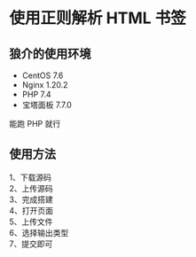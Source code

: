 # 使用正则解析 HTML 书签
## 狼介的使用环境
* CentOS 7.6  
* Nginx 1.20.2  
* PHP 7.4  
* 宝塔面板 7.7.0  

能跑 PHP 就行  

## 使用方法
1、下载源码  
2、上传源码  
3、完成搭建  
4、打开页面  
5、上传文件  
6、选择输出类型  
7、提交即可  
